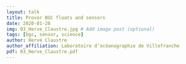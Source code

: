 ```yaml
---
layout: talk
title: Provor BGC floats and sensors
date: 2020-01-28
img: 03_Herve_Claustre.jpg # Add image post (optional)
tags: [bgc, sensor, science]
author: Hervé Claustre
author_affiliation: Laboratoire d’océanographie de Villefranche
pdf: 03_Herve_Claustre.pdf
---
```


[jekyll-docs]: https://jekyllrb.com/docs/home
[jekyll-gh]:   https://github.com/jekyll/jekyll
[jekyll-talk]: https://talk.jekyllrb.com/
